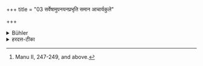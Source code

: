 +++
title = "03 सर्वेषामुपनयनप्रभृति समान आचार्यकुले"

+++

<details><summary>Bühler</summary>

3. The duty to live in the teacher's house after the initiation is common to all of them. [^3] 


[^3]:  Manu II, 247-249, and above.
</details>

<details><summary>हरदत्त-टीका</summary>

## सूत्रम्
सर्वेषामुपनयनप्रभृति समान आचार्यकुले वासः ॥ ३ ॥  
## टिप्पनी
उपनयनप्रभृति य आचार्यकुले वासोऽष्टाचत्वारिंशद्वर्षादीनामन्यतमस्स सर्वेषामाश्रमाणां समानः ॥३॥
</details>
